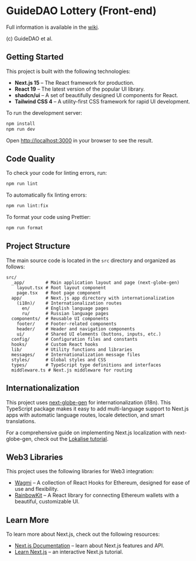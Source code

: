 # GuideDAO Lottery (Front-end)

Full information is available in the [wiki](https://github.com/guidedao/lottery-backend/wiki).

(c) GuideDAO et al.


## Getting Started

This project is built with the following technologies:

- **Next.js 15** – The React framework for production.
- **React 19** – The latest version of the popular UI library.
- **shadcn/ui** – A set of beautifully designed UI components for React.
- **Tailwind CSS 4** – A utility-first CSS framework for rapid UI development.

To run the development server:

```bash
npm install
npm run dev
```

Open [http://localhost:3000](http://localhost:3000) in your browser to see the result.

## Code Quality

To check your code for linting errors, run:

```bash
npm run lint
```

To automatically fix linting errors:

```bash
npm run lint:fix
```

To format your code using Prettier:

```bash
npm run format
```

## Project Structure

The main source code is located in the `src` directory and organized as follows:

```
src/
  _app/        # Main application layout and page (next-globe-gen)
    layout.tsx # Root layout component
    page.tsx   # Root page component
  app/         # Next.js app directory with internationalization
    (i18n)/    # Internationalization routes
      en/      # English language pages
      ru/      # Russian language pages
  components/  # Reusable UI components
    footer/    # Footer-related components
    header/    # Header and navigation components
    ui/        # Shared UI elements (buttons, inputs, etc.)
  config/      # Configuration files and constants
  hooks/       # Custom React hooks
  lib/         # Utility functions and libraries
  messages/    # Internationalization message files
  styles/      # Global styles and CSS
  types/       # TypeScript type definitions and interfaces
  middleware.ts # Next.js middleware for routing
```

## Internationalization

This project uses [next-globe-gen](https://github.com/next-globe-gen/next-globe-gen) for internationalization (i18n). This TypeScript package makes it easy to add multi-language support to Next.js apps with automatic language routes, locale detection, and smart translations.

For a comprehensive guide on implementing Next.js localization with next-globe-gen, check out the [Lokalise tutorial](https://lokalise.com/blog/nextjs-localization/).

## Web3 Libraries

This project uses the following libraries for Web3 integration:

- [Wagmi](https://wagmi.sh/react/why) – A collection of React Hooks for Ethereum, designed for ease of use and flexibility.
- [RainbowKit](https://rainbowkit.com/docs/) – A React library for connecting Ethereum wallets with a beautiful, customizable UI.

## Learn More



To learn more about Next.js, check out the following resources:

- [Next.js Documentation](https://nextjs.org/docs) – learn about Next.js features and API.
- [Learn Next.js](https://nextjs.org/learn) – an interactive Next.js tutorial.
